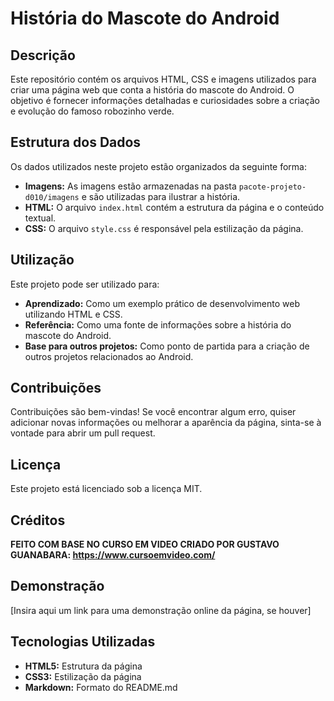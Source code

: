 # História do Mascote do Android

## Descrição
Este repositório contém os arquivos HTML, CSS e imagens utilizados para criar uma página web que conta a história do mascote do Android. O objetivo é fornecer informações detalhadas e curiosidades sobre a criação e evolução do famoso robozinho verde.

## Estrutura dos Dados
Os dados utilizados neste projeto estão organizados da seguinte forma:

* **Imagens:** As imagens estão armazenadas na pasta `pacote-projeto-d010/imagens` e são utilizadas para ilustrar a história.
* **HTML:** O arquivo `index.html` contém a estrutura da página e o conteúdo textual.
* **CSS:** O arquivo `style.css` é responsável pela estilização da página.

## Utilização
Este projeto pode ser utilizado para:

* **Aprendizado:** Como um exemplo prático de desenvolvimento web utilizando HTML e CSS.
* **Referência:** Como uma fonte de informações sobre a história do mascote do Android.
* **Base para outros projetos:** Como ponto de partida para a criação de outros projetos relacionados ao Android.

## Contribuições
Contribuições são bem-vindas! Se você encontrar algum erro, quiser adicionar novas informações ou melhorar a aparência da página, sinta-se à vontade para abrir um pull request.

## Licença
Este projeto está licenciado sob a licença MIT.

## Créditos
**FEITO COM BASE NO CURSO EM VIDEO CRIADO POR GUSTAVO GUANABARA: https://www.cursoemvideo.com/**


## Demonstração
[Insira aqui um link para uma demonstração online da página, se houver]

## Tecnologias Utilizadas
* **HTML5:** Estrutura da página
* **CSS3:** Estilização da página
* **Markdown:** Formato do README.md

